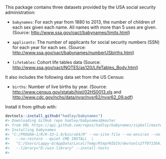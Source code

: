 <!-- README.md is generated from README.Rmd. Please edit that file -->
This package contains three datasets provided by the USA social security administration:

-   `babynames`: For each year from 1880 to 2013, the number of children of each sex given each name. All names with more than 5 uses are given. (Source: <http://www.ssa.gov/oact/babynames/limits.html>)

-   `applicants`: The number of applicants for social security numbers (SSN) for each year for each sex. (Source: <http://www.ssa.gov/oact/babynames/numberUSbirths.html>)

-   `lifetables`: Cohort life tables data (Source: <http://www.ssa.gov/oact/NOTES/as120/LifeTables_Body.html>)

It also includes the following data set from the US Census:

-   `births`: Number of live births by year. (Source: <http://www.census.gov/statab/hist/02HS0013.xls> and <http://www.cdc.gov/nchs/data/nvsr/nvsr62/nvsr62_09.pdf>)

Install it from github with:

``` r
devtools::install_github("hadley/babynames")
#> Downloading GitHub repo hadley/babynames@master
#> from URL https://api.github.com/repos/hadley/babynames/zipball/master
#> Installing babynames
#> "C:/PROGRA~1/R/R-33~1.0/bin/x64/R" --no-site-file --no-environ --no-save  \
#>   --no-restore --quiet CMD INSTALL  \
#>   "C:/Users/Lappy-D/AppData/Local/Temp/RtmpYHIbIV/devtools2ff0715b6135/hadley-babynames-c860580"  \
#>   --library="D:/win-library" --install-tests
#> 
```
